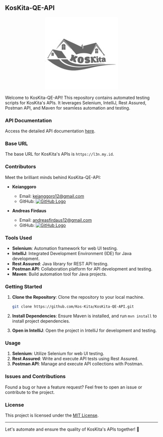## KosKita-QE-API


<center><img src="/koskitaa-high-resolution-logo-black.jpg" width="240"></center>

Welcome to KosKita-QE-API! This repository contains automated testing scripts for KosKita's APIs. It leverages Selenium, IntelliJ, Rest Assured, Postman API, and Maven for seamless automation and testing.

### API Documentation

Access the detailed API documentation [here](https://docs.google.com/spreadsheets/d/1dgWSx-NL-JMQ6PvKblj2AM62h2D3T93Jhc5w1BqWgXY/edit).

### Base URL

The base URL for KosKita's APIs is `https://l3n.my.id`.

### Contributors

Meet the brilliant minds behind KosKita-QE-API:

- **Keianggoro**
  - Email: keianggoro12@gmail.com
  - GitHub: [![GitHub Logo](https://img.shields.io/badge/GitHub-keianggoro12-blue?style=social&logo=github)](https://github.com/keianggoro12)

- **Andreas Firdaus**
  - Email: andreasfirdaus12@gmail.com
  - GitHub: [![GitHub Logo](https://img.shields.io/badge/GitHub-andreasfirdaus-blue?style=social&logo=github)](https://github.com/andreasfirdaus)


### Tools Used

- **Selenium**: Automation framework for web UI testing.
- **IntelliJ**: Integrated Development Environment (IDE) for Java development.
- **Rest Assured**: Java library for REST API testing.
- **Postman API**: Collaboration platform for API development and testing.
- **Maven**: Build automation tool for Java projects.

### Getting Started

1. **Clone the Repository**: Clone the repository to your local machine.

    ```bash
    git clone https://github.com/Kos-Kita/KosKita-QE-API.git
    ```

2. **Install Dependencies**: Ensure Maven is installed, and run `mvn install` to install project dependencies.

3. **Open in IntelliJ**: Open the project in IntelliJ for development and testing.

### Usage

1. **Selenium**: Utilize Selenium for web UI testing.
2. **Rest Assured**: Write and execute API tests using Rest Assured.
3. **Postman API**: Manage and execute API collections with Postman.

### Issues and Contributions

Found a bug or have a feature request? Feel free to open an issue or contribute to the project.

### License

This project is licensed under the [MIT License](LICENSE).

---

Let's automate and ensure the quality of KosKita's APIs together! 🚀
